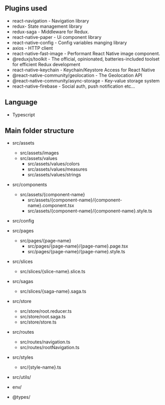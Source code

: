 


## Plugins used

* react-navigation - Navigation library
* redux- State management library
* redux-saga - Middleware for Redux.
* react-native-paper - Ui component library
* react-native-config - Config variables manging library
* axios - HTTP client
* react-native-fast-image - Performant React Native image component.
* @reduxjs/toolkit - The official, opinionated, batteries-included toolset for efficient Redux development
* react-native-keychain - Keychain/Keystore Access for React Native
* @react-native-community/geolocation - The Geolocation API
* @react-native-community/async-storage - Key-value storage system
* react-native-firebase - Social auth, push notification etc...

## Language

* Typescript

## Main folder structure

* src/assets
  *  src/assets/images
  *  src/assets/values
        *  src/assets/values/colors
        *  src/assets/values/measures
        *  src/assets/values/strings

* src/components
  *  src/assets/{component-name}
      *  src/assets/{component-name}/{component-name}.component.tsx
      *  src/assets/{component-name}/{component-name}.style.ts

* src/config 

* src/pages
  *  src/pages/{page-name}
        *  src/pages/{page-name}/{page-name}.page.tsx
        *  src/pages/{page-name}/{page-name}.style.ts

* src/slices
  *  src/slices/{slice-name}.slice.ts

* src/sagas
  *  src/slices/{saga-name}.saga.ts

* src/store
  *  src/store/root.reducer.ts
  *  src/store/root.saga.ts
  *  src/store/store.ts

* src/routes
  *  src/routes/navigation.ts
  *  src/routes/rootNavigation.ts

* src/styles
  *  src/{style-name}.ts

* src/utils/

* env/

* @types/


